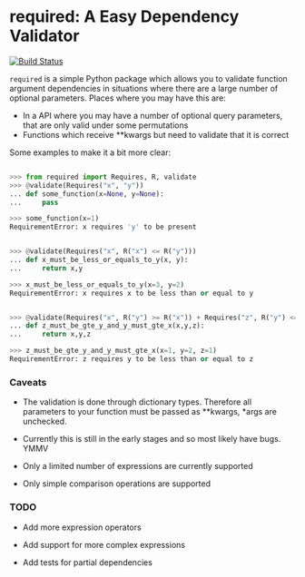 required: A Easy Dependency Validator 
=====================================

[![Build Status](https://travis-ci.org/shezadkhan137/required.svg?branch=master)](https://travis-ci.org/shezadkhan137/required)

`required` is a simple Python package which allows you to validate function argument dependencies in situations where there are a large number of optional parameters. Places where you may have this are:

* In a API where you may have a number of optional query parameters, that are only valid under some permutations 
* Functions which receive **kwargs but need to validate that it is correct 

Some examples to make it a bit more clear:

```python

>>> from required import Requires, R, validate
>>> @validate(Requires("x", "y"))
... def some_function(x=None, y=None):
...     pass

>>> some_function(x=1)
RequirementError: x requires 'y' to be present


>>> @validate(Requires("x", R("x") <= R("y")))
... def x_must_be_less_or_equals_to_y(x, y):
...     return x,y

>>> x_must_be_less_or_equals_to_y(x=3, y=2)
RequirementError: x requires x to be less than or equal to y


>>> @validate(Requires("x", R("y") >= R("x")) + Requires("z", R("y") <= R("z")))
... def z_must_be_gte_y_and_y_must_gte_x(x,y,z):
...     return x,y,z

>>> z_must_be_gte_y_and_y_must_gte_x(x=1, y=2, z=1)
RequirementError: z requires y to be less than or equal to z
```

### Caveats

* The validation is done through dictionary types. Therefore all parameters to your function
must be passed as **kwargs, *args are unchecked.

* Currently this is still in the early stages and so most likely have bugs. YMMV

* Only a limited number of expressions are currently supported

* Only simple comparison operations are supported

### TODO

* Add more expression operators

* Add support for more complex expressions

* Add tests for partial dependencies
